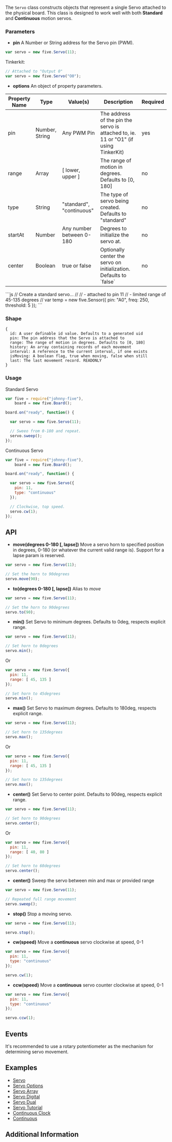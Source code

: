 The `Servo` class constructs objects that represent a single Servo attached to the physical board. This class is designed to work well with both **Standard** and **Continuous** motion servos.

### Parameters

- **pin** A Number or String address for the Servo pin (PWM).
```js
var servo = new five.Servo(11);
```
Tinkerkit: 
```js
// Attached to "Output 0"
var servo = new five.Servo("O0");
```


- **options** An object of property parameters.
<table>
  <thead>
    <tr>
      <th>Property Name</th>
      <th>Type</th>
      <th>Value(s)</th>
      <th>Description</th>
      <th>Required</th>
    </tr>
  </thead>
  <tbody>
    <tr>
      <td>pin</td>
      <td>Number, String</td>
      <td>Any PWM Pin</td>
      <td>The address of the pin the servo is attached to, ie. 11 or "O1" (if using TinkerKit)</td>
      <td>yes</td>
    </tr>
    <tr>
      <td>range</td>
      <td>Array</td>
      <td>[ lower, upper ]</td>
      <td>The range of motion in degrees. Defaults to [0, 180]</td>
      <td>no</td>
    </tr>
    <tr>
      <td>type</td>
      <td>String</td>
      <td>"standard", "continuous"</td>
      <td>The type of servo being created. Defaults to "standard"</td>
      <td>no</td>
    </tr>
    <tr>
      <td>startAt</td>
      <td>Number</td>
      <td>Any number between 0-180</td>
      <td>Degrees to initialize the servo at.</td>
      <td>no</td>
    </tr>
    <tr>
      <td>center</td>
      <td>Boolean</td>
      <td>true or false</td>
      <td>Optionally center the servo on initialization. Defaults to `false`</td>
      <td>no</td>
    </tr>
  </tbody>
</table>
```js
// Create a standard servo...
// 
//   - attached to pin 11
//   - limited range of 45-135 degrees
//
var temp = new five.Sensor({
  pin: "A0", 
  freq: 250, 
  threshold: 5
});
```

### Shape

```
{ 
  id: A user definable id value. Defaults to a generated uid
  pin: The pin address that the Servo is attached to
  range: The range of motion in degrees. Defaults to [0, 180]
  history: An array containing records of each movement 
  interval: A reference to the current interval, if one exists
  isMoving: A boolean flag, true when moving, false when still
  last: The last movement record. READONLY
}
```



### Usage

Standard Servo
```js
var five = require("johnny-five"), 
    board = new five.Board();

board.on("ready", function() {

  var servo = new five.Servo(11);

  // Sweeo from 0-180 and repeat.
  servo.sweep();
});
```

Continuous Servo
```js
var five = require("johnny-five"), 
    board = new five.Board();

board.on("ready", function() {

  var servo = new five.Servo({
    pin: 11, 
    type: "continuous"
  });

  // Clockwise, top speed.
  servo.cw(1);
});
```


## API

- **move(degrees 0-180 [, lapse])** Move a servo horn to specified position in degrees, 0-180 (or whatever the current valid range is). Support for a lapse param is reserved.
```js
var servo = new five.Servo(11);

// Set the horn to 90degrees
servo.move(90);
```

- **to(degrees 0-180 [, lapse])** Alias to _move_
```js
var servo = new five.Servo(11);

// Set the horn to 90degrees
servo.to(90);
```


- **min()** Set Servo to minimum degrees. Defaults to 0deg, respects explicit range.
```js
var servo = new five.Servo(11);

// Set horn to 0degrees
servo.min();
```
Or 
```js
var servo = new five.Servo({
  pin: 11, 
  range: [ 45, 135 ]
});

// Set horn to 45degrees
servo.min();
```

- **max()** Set Servo to maximum degrees. Defaults to 180deg, respects explicit range.
```js
var servo = new five.Servo(11);

// Set horn to 135degrees
servo.max();
```
Or 
```js
var servo = new five.Servo({
  pin: 11, 
  range: [ 45, 135 ]
});

// Set horn to 135degrees
servo.max();
```


- **center()** Set Servo to center point. Defaults to 90deg, respects explicit range.
```js
var servo = new five.Servo(11);

// Set horn to 90degrees
servo.center();
```
Or 
```js
var servo = new five.Servo({
  pin: 11, 
  range: [ 40, 80 ]
});

// Set horn to 60degrees
servo.center();
```

- **center()** Sweep the servo between min and max or provided range
```js
var servo = new five.Servo(11);

// Repeated full range movement
servo.sweep();
```

- **stop()** Stop a moving servo. 
```js
var servo = new five.Servo(11);

servo.stop();
```


- **cw(speed)** Move a **continuous** servo clockwise at speed, 0-1
```js
var servo = new five.Servo({
  pin: 11, 
  type: "continuous"
});

servo.cw(1);
```

- **ccw(speed)** Move a **continuous** servo counter clockwise at speed, 0-1
```js
var servo = new five.Servo({
  pin: 11, 
  type: "continuous"
});

servo.ccw(1);
```

## Events

It's recommended to use a rotary potentiometer as the mechanism for determining servo movement.

## Examples
- [Servo](https://github.com/rwldrn/johnny-five/blob/master/docs/servo.md)
- [Servo Options](https://github.com/rwldrn/johnny-five/blob/master/docs/servo-options.md)
- [Servo Array](https://github.com/rwldrn/johnny-five/blob/master/docs/servo-array.md)
- [Servo Digital](https://github.com/rwldrn/johnny-five/blob/master/docs/servo-digital.md)
- [Servo Dual](https://github.com/rwldrn/johnny-five/blob/master/docs/servo-dual.md)
- [Servo Tutorial](https://github.com/rwldrn/johnny-five/blob/master/docs/servo-tutorial.md)
- [Continuous Clock](https://github.com/rwldrn/johnny-five/blob/master/docs/continuous-clock.md)
- [Continuous](https://github.com/rwldrn/johnny-five/blob/master/docs/continuous.md)


## Additional Information